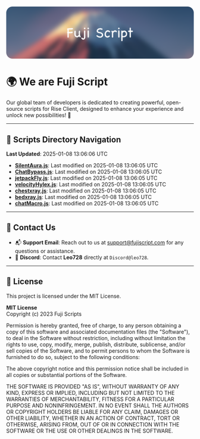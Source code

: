 ![Banner](.github/b.webp)

# 🌍 **We are Fuji Script**

Our global team of developers is dedicated to creating powerful, open-source scripts for Rise Client, designed to enhance your experience and unlock new possibilities! 🌟

---
<!-- SCRIPTS_NAVIGATION_START -->
## 📂 **Scripts Directory Navigation**

**Last Updated**: 2025-01-08 13:06:06 UTC

- **[SilentAura.js](scripts/SilentAura.js)**: Last modified on 2025-01-08 13:06:05 UTC
- **[ChatBypass.js](scripts/ChatBypass.js)**: Last modified on 2025-01-08 13:06:05 UTC
- **[jetpackFly.js](scripts/jetpackFly.js)**: Last modified on 2025-01-08 13:06:05 UTC
- **[velocityHylex.js](scripts/velocityHylex.js)**: Last modified on 2025-01-08 13:06:05 UTC
- **[chestxray.js](scripts/chestxray.js)**: Last modified on 2025-01-08 13:06:05 UTC
- **[bedxray.js](scripts/bedxray.js)**: Last modified on 2025-01-08 13:06:05 UTC
- **[chatMacro.js](scripts/chatMacro.js)**: Last modified on 2025-01-08 13:06:05 UTC

<!-- SCRIPTS_NAVIGATION_END -->

---

## 💬 **Contact Us**  
- 📬 **Support Email**: Reach out to us at [support@fujiscript.com](mailto:support@fujiscript.com) for any questions or assistance.  
- 💬 **Discord**: Contact **Leo728** directly at `Discord@leo728`.

---

## 📜 **License**

This project is licensed under the MIT License.  

**MIT License**  
Copyright (c) 2023 Fuji Scripts  

Permission is hereby granted, free of charge, to any person obtaining a copy of this software and associated documentation files (the "Software"), to deal in the Software without restriction, including without limitation the rights to use, copy, modify, merge, publish, distribute, sublicense, and/or sell copies of the Software, and to permit persons to whom the Software is furnished to do so, subject to the following conditions:  

The above copyright notice and this permission notice shall be included in all copies or substantial portions of the Software.  

THE SOFTWARE IS PROVIDED "AS IS", WITHOUT WARRANTY OF ANY KIND, EXPRESS OR IMPLIED, INCLUDING BUT NOT LIMITED TO THE WARRANTIES OF MERCHANTABILITY, FITNESS FOR A PARTICULAR PURPOSE AND NONINFRINGEMENT. IN NO EVENT SHALL THE AUTHORS OR COPYRIGHT HOLDERS BE LIABLE FOR ANY CLAIM, DAMAGES OR OTHER LIABILITY, WHETHER IN AN ACTION OF CONTRACT, TORT OR OTHERWISE, ARISING FROM, OUT OF OR IN CONNECTION WITH THE SOFTWARE OR THE USE OR OTHER DEALINGS IN THE SOFTWARE.  
